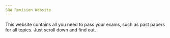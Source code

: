 ```yaml
---
SQA Revision Website
---
```


This website contains all you need to pass your exams, such as past papers for all topics. Just scroll down and find out.
